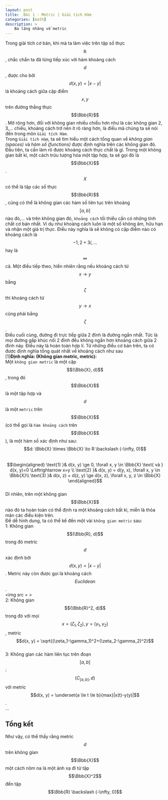 ```yaml
---
layout: post
title:  Bài 1 - Metric | Giải tích Hàm 
categories: [math]
description: >
    Ba lăng nhăng về metric 
---
```

Trong giải tích cơ bản, khi mà ta làm việc trên tập số thực $$\mathbb{R}$$, chắc chắn ta đã từng tiếp xúc với hàm khoảng cách $$d$$, được cho bởi $$d(x, y) = |x - y|$$ là khoảng cách giữa cặp điểm $$x, y$$ trên đường thẳng thực $$\Bbb{R}$$.  Mở rộng hơn, đối với không gian nhiều chiều hơn như là các không gian 2, 3,... chiều, khoảng cách trở nên ít rõ ràng hơn, là điều mà chúng ta sẽ nói đến trong môn ```Giải tích Hàm```.  
Trong ```Giải tích Hàm```, ta sẽ tìm hiểu một cách tổng quan về *không gian (spaces)* và *hàm số (functions)* được định nghĩa trên các không gian đó. Đầu tiên, ta cần làm rõ được khoảng cách thực chất là gì. Trong một không gian bất kì, một cách trừu tượng hóa một tập hợp, ta sẽ gọi đó là $$\Bbb{X}$$. $$X$$ có thể là tập các số thực $$\Bbb{R}$$, cũng có thể là không gian các hàm số liên tục trên khoảng $$[a, b]$$ nào đó,... và trên không gian đó, ```khoảng cách``` tối thiểu cần có những tính chất cơ bản nhất. Ví dụ như khoảng cách luôn là một số không âm, hữu hạn và nhận một giá trị thực. Điều này nghĩa là sẽ không có cặp điểm nào có khoảng cách là $$-1, 2+3i,...$$ hay là $$\infty$$ cả. Một điều tiếp theo, hiển nhiên rằng nếu khoảng cách từ $$x \to y$$ bằng $$\zeta$$ thì khoảng cách từ $$y \to x$$ cũng phải bằng $$\zeta$$.  
Điều cuối cùng, đường đi trực tiếp giữa 2 đỉnh là đường ngắn nhất. Tức là mọi đường gấp khúc nối 2 đỉnh đều không ngắn hơn khoảng cách giữa 2 đỉnh này. Điều này là hoàn toàn hợp lí. Từ những điều cơ bản trên, ta có được định nghĩa tổng quát nhất về khoảng cách như sau  
[1]**Định nghĩa: (Không gian metric, metric):**  
Một ```không gian metric``` là một cặp $$(\Bbb{X}, d)$$, trong đó $$\Bbb{X}$$ là một tập hợp và $$d$$ là một ```metric``` trên $$\Bbb{X}$$ (có thể gọi là ```hàm khoảng cách``` trên $$\Bbb{X}$$), là một hàm số xác định như sau:  
$$d: \Bbb{X} \times \Bbb{X} \to R \backslash (-\infty, 0)$$  
$$\begin{aligned}
\text{1) }& d(x, y) \ge 0, \forall x, y \in \Bbb{X} \text{ và } d(x, y)=0 \Leftrightarrow x=y \\
\text{2) }& d(x, y) = d(y, x), \forall x, y \in \Bbb{X}\\
\text{3) }& d(x, z) + d(z, y) \ge d(x, z), \forall x, y, z \in \Bbb{X}
\end{aligned}$$  
Dĩ nhiên, trên một không gian $$\Bbb{X}$$ nào đó ta hoàn toàn có thể định ra một khoảng cách bất kì, miễn là thỏa mãn các điều kiện trên.  
Để dễ hình dung, ta có thể kể đến một vài ```không gian metric``` sau:  
1: Không gian $$(\Bbb{R}, d)$$ trong đó metric $$d$$ xác định bởi $$d(x, y) = |x - y|$$. Metric này còn được gọi là khoảng cách $$Euclidean$$.  
<img src = >  
2: Không gian $$(\Bbb{R}^2, d)$$ trong đó với mọi $$x = (\zeta_1, \zeta_2),y=(\gamma_1, \gamma_2)$$, metric $$d(x, y) = \sqrt{(\zeta_1-\gamma_1)^2+(\zeta_2-\gamma_2)^2}$$  
3: Không gian các hàm liên tục trên đoạn $$[a, b]$$: $$(C_{[a, b]}, d)$$ với metric $$d(x, y) = \underset{a \le t \le b}{max}|x(t)-y(y)|$$.  
...  
## Tổng kết
Như vậy, có thể thấy rằng metric $$d$$ trên không gian $$\Bbb{X}$$ một cách nôm na là một ánh xạ đi từ tập $$\Bbb{X}^2$$ đến tập $$\Bbb{R} \backslash (-\infty, 0)$$